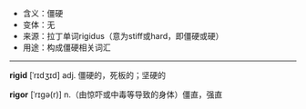 - <span class="definition">含义：僵硬</span>
- <span class="definition">变体：无</span>
- <span class="definition">来源：拉丁单词rigidus（意为stiff或hard，即僵硬或硬）</span>
- <span class="definition">用途：构成僵硬相关词汇</span>

---

<span class="vocabulary">**rigid**</span> [ˈrɪdʒɪd] adj. 僵硬的，死板的；坚硬的

<span class="vocabulary">**rigor**</span> [ˈrɪɡə(r)] n.（由惊吓或中毒等导致的身体）僵直，强直
